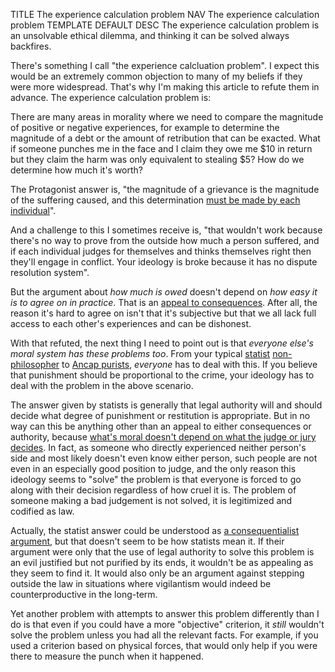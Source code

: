 TITLE The experience calculation problem
NAV The experience calculation problem
TEMPLATE DEFAULT
DESC The experience calculation problem is an unsolvable ethical dilemma, and thinking it can be solved always backfires.

There's something I call "the experience calcluation problem". I expect this would be an extremely common objection to many of my beliefs if they were more widespread. That's why I'm making this article to refute them in advance. The experience calculation problem is:

There are many areas in morality where we need to compare the magnitude of positive or negative experiences, for example to determine the magnitude of a debt or the amount of retribution that can be exacted. What if someone punches me in the face and I claim they owe me $10 in return but they claim the harm was only equivalent to stealing $5? How do we determine how much it's worth?

The Protagonist answer is, "the magnitude of a grievance is the magnitude of the suffering caused, and this determination [must be made by each individual](/protagonism/moral_conflict)".

And a challenge to this I sometimes receive is, "that wouldn't work because there's no way to prove from the outside how much a person suffered, and if each individual judges for themselves and thinks themselves right then they'll engage in conflict. Your ideology is broke because it has no dispute resolution system".

But the argument about *how much is owed* doesn't depend on *how easy it is to agree on in practice*. That is an <a rel="nofollow" href="https://en.wikipedia.org/wiki/Appeal_to_consequences">appeal to consequences</a>. After all, the reason it's hard to agree on isn't that it's subjective but that we all lack full access to each other's experiences and can be dishonest.

With that refuted, the next thing I need to point out is that *everyone else's moral system has these problems too*. From your typical [statist](/protagonism/anarchism) [non-philosopher](philosophy) to [Ancap purists](/argument/faction_ancap), *everyone* has to deal with this. If you believe that punishment should be proportional to the crime, your ideology has to deal with the problem in the above scenario.

The answer given by statists is generally that legal authority will and should decide what degree of punishment or restitution is appropriate. But in no way can this be anything other than an appeal to either consequences or authority, because [what's moral doesn't depend on what the judge or jury decides](/protagonism/democracy_nihilism). In fact, as someone who directly experienced neither person's side and most likely doesn't even know either person, such people are not even in an especially good position to judge, and the only reason this ideology seems to "solve" the problem is that everyone is forced to go along with their decision regardless of how cruel it is. The problem of someone making a bad judgement is not solved, it is legitimized and codified as law.

Actually, the statist answer could be understood as [a consequentialist argument](/protagonism/consequentialism), but that doesn't seem to be how statists mean it. If their argument were only that the use of legal authority to solve this problem is an evil justified but not purified by its ends, it wouldn't be as appealing as they seem to find it. It would also only be an argument against stepping outside the law in situations where vigilantism would indeed be counterproductive in the long-term.

Yet another problem with attempts to answer this problem differently than I do is that even if you could have a more "objective" criterion, it *still* wouldn't solve the problem unless you had all the relevant facts. For example, if you used a criterion based on physical forces, that would only help if you were there to measure the punch when it happened.

